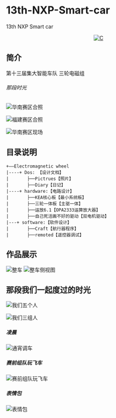 # 13th-NXP-Smart-car
13th NXP Smart car

<p align="center">
  <a href="https://img.shields.io/badge/language-C-brigreen.svg?style=flat-square"><img src="https://img.shields.io/badge/language-C-brigreen.svg?style=flat-square" alt="C"></a>
</p>


## 简介
第十三届集大智能车队  三轮电磁组

######  那段时光

![华南赛区合照](/Docs/Pictures/Famliy1.jpg "华南赛区合照")

![福建赛区合照](/Docs/Pictures/Famliy2.jpg "福建赛区合照")

![华南赛区现场](/Docs/Pictures/wehere.jpg "华南赛区现场")

## 目录说明
````
+——Electromagnetic wheel
|----+ Dos: 【设计文档】
|       ├──Pictrues【照片】
|       ├──Diary【日记】
|----+ hardware:【电路设计】  
|       ├──KEA核心板【最小系统板】
|       ├──三轮一体板【主驱一体】
|       ├──运放6.1【OPA2333运算放大器】
|       ├──自己死活画不好的驱动【双电机驱动】
|---+ software:【软件设计】
|       ├──Craft【航行器程序】
|       ├──remoted【遥控器调试】
````

## 作品展示

![整车](/Docs/Pictures/car1.jpg "整车")
![整车侧视图](/Docs/Pictures/car2.jpg "整车侧视图")


## 那段我们一起度过的时光

![我们五个人](/Docs/Pictures/wefive.jpg "我们五个人")


![我们三组人](/Docs/Pictures/wethree.jpg "我们三组人")


##### 凌晨
![通宵调车](/Docs/Pictures/morning.jpg "通宵调车")


##### 赛前组队玩飞车
![赛前组队玩飞车](/Docs/Pictures/play.jpg "赛前组队玩飞车")


##### 表情包
![表情包](/Docs/Pictures/hah.jpg "表情包")
